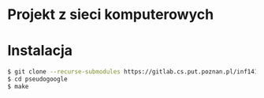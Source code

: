 # Projekt z sieci komputerowych

# Instalacja

```bash
$ git clone --recurse-submodules https://gitlab.cs.put.poznan.pl/inf141240/pseudogoogle.git
$ cd pseudogoogle
$ make
```